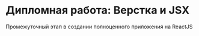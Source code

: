 # Дипломная работа: Верстка и JSX

Промежуточный этап в создании полноценного приложения на ReactJS
